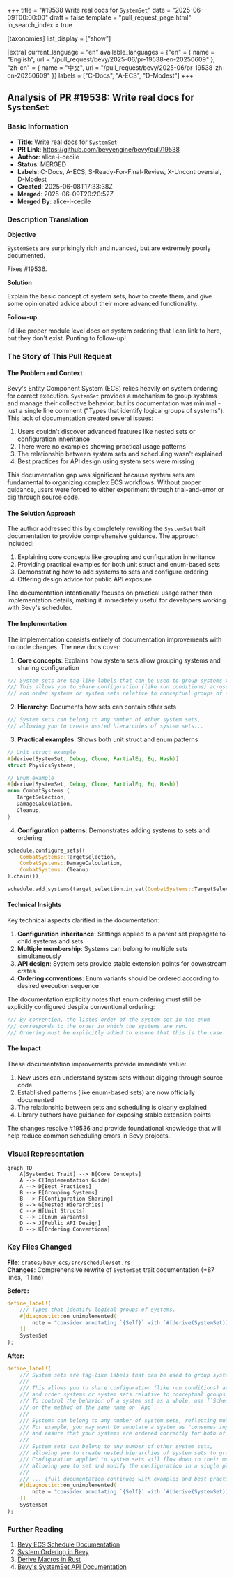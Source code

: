 +++
title = "#19538 Write real docs for `SystemSet`"
date = "2025-06-09T00:00:00"
draft = false
template = "pull_request_page.html"
in_search_index = true

[taxonomies]
list_display = ["show"]

[extra]
current_language = "en"
available_languages = {"en" = { name = "English", url = "/pull_request/bevy/2025-06/pr-19538-en-20250609" }, "zh-cn" = { name = "中文", url = "/pull_request/bevy/2025-06/pr-19538-zh-cn-20250609" }}
labels = ["C-Docs", "A-ECS", "D-Modest"]
+++

## Analysis of PR #19538: Write real docs for `SystemSet`

### Basic Information
- **Title**: Write real docs for `SystemSet`
- **PR Link**: https://github.com/bevyengine/bevy/pull/19538
- **Author**: alice-i-cecile
- **Status**: MERGED
- **Labels**: C-Docs, A-ECS, S-Ready-For-Final-Review, X-Uncontroversial, D-Modest
- **Created**: 2025-06-08T17:33:38Z
- **Merged**: 2025-06-09T20:20:52Z
- **Merged By**: alice-i-cecile

### Description Translation
**Objective**

`SystemSet`s are surprisingly rich and nuanced, but are extremely poorly documented.

Fixes #19536.

**Solution**

Explain the basic concept of system sets, how to create them, and give some opinionated advice about their more advanced functionality.

**Follow-up**

I'd like proper module level docs on system ordering that I can link to here, but they don't exist. Punting to follow-up!

### The Story of This Pull Request

#### The Problem and Context
Bevy's Entity Component System (ECS) relies heavily on system ordering for correct execution. `SystemSet` provides a mechanism to group systems and manage their collective behavior, but its documentation was minimal - just a single line comment ("Types that identify logical groups of systems"). This lack of documentation created several issues:

1. Users couldn't discover advanced features like nested sets or configuration inheritance
2. There were no examples showing practical usage patterns
3. The relationship between system sets and scheduling wasn't explained
4. Best practices for API design using system sets were missing

This documentation gap was significant because system sets are fundamental to organizing complex ECS workflows. Without proper guidance, users were forced to either experiment through trial-and-error or dig through source code.

#### The Solution Approach
The author addressed this by completely rewriting the `SystemSet` trait documentation to provide comprehensive guidance. The approach included:

1. Explaining core concepts like grouping and configuration inheritance
2. Providing practical examples for both unit struct and enum-based sets
3. Demonstrating how to add systems to sets and configure ordering
4. Offering design advice for public API exposure

The documentation intentionally focuses on practical usage rather than implementation details, making it immediately useful for developers working with Bevy's scheduler.

#### The Implementation
The implementation consists entirely of documentation improvements with no code changes. The new docs cover:

1. **Core concepts**: Explains how system sets allow grouping systems and sharing configuration
```rust
/// System sets are tag-like labels that can be used to group systems together.
/// This allows you to share configuration (like run conditions) across multiple systems,
/// and order systems or system sets relative to conceptual groups of systems.
```

2. **Hierarchy**: Documents how sets can contain other sets
```rust
/// System sets can belong to any number of other system sets,
/// allowing you to create nested hierarchies of system sets...
```

3. **Practical examples**: Shows both unit struct and enum patterns
```rust
// Unit struct example
#[derive(SystemSet, Debug, Clone, PartialEq, Eq, Hash)]
struct PhysicsSystems;

// Enum example
#[derive(SystemSet, Debug, Clone, PartialEq, Eq, Hash)]
enum CombatSystems {
   TargetSelection,
   DamageCalculation,
   Cleanup,
}
```

4. **Configuration patterns**: Demonstrates adding systems to sets and ordering
```rust
schedule.configure_sets((
    CombatSystems::TargetSelection,
    CombatSystems::DamageCalculation,
    CombatSystems::Cleanup
).chain());

schedule.add_systems(target_selection.in_set(CombatSystems::TargetSelection));
```

#### Technical Insights
Key technical aspects clarified in the documentation:

1. **Configuration inheritance**: Settings applied to a parent set propagate to child systems and sets
2. **Multiple membership**: Systems can belong to multiple sets simultaneously
3. **API design**: System sets provide stable extension points for downstream crates
4. **Ordering conventions**: Enum variants should be ordered according to desired execution sequence

The documentation explicitly notes that enum ordering must still be explicitly configured despite conventional ordering:
```rust
/// By convention, the listed order of the system set in the enum
/// corresponds to the order in which the systems are run.
/// Ordering must be explicitly added to ensure that this is the case...
```

#### The Impact
These documentation improvements provide immediate value:
1. New users can understand system sets without digging through source code
2. Established patterns (like enum-based sets) are now officially documented
3. The relationship between sets and scheduling is clearly explained
4. Library authors have guidance for exposing stable extension points

The changes resolve #19536 and provide foundational knowledge that will help reduce common scheduling errors in Bevy projects.

### Visual Representation
```mermaid
graph TD
    A[SystemSet Trait] --> B[Core Concepts]
    A --> C[Implementation Guide]
    A --> D[Best Practices]
    B --> E[Grouping Systems]
    B --> F[Configuration Sharing]
    B --> G[Nested Hierarchies]
    C --> H[Unit Structs]
    C --> I[Enum Variants]
    D --> J[Public API Design]
    D --> K[Ordering Conventions]
```

### Key Files Changed
**File**: `crates/bevy_ecs/src/schedule/set.rs`  
**Changes**: Comprehensive rewrite of `SystemSet` trait documentation (+87 lines, -1 line)

**Before:**
```rust
define_label!(
    /// Types that identify logical groups of systems.
    #[diagnostic::on_unimplemented(
        note = "consider annotating `{Self}` with `#[derive(SystemSet)]`"
    )]
    SystemSet
);
```

**After:**
```rust
define_label!(
    /// System sets are tag-like labels that can be used to group systems together.
    ///
    /// This allows you to share configuration (like run conditions) across multiple systems,
    /// and order systems or system sets relative to conceptual groups of systems.
    /// To control the behavior of a system set as a whole, use [`Schedule::configure_sets`](crate::prelude::Schedule::configure_sets),
    /// or the method of the same name on `App`.
    ///
    /// Systems can belong to any number of system sets, reflecting multiple roles or facets that they might have.
    /// For example, you may want to annotate a system as "consumes input" and "applies forces",
    /// and ensure that your systems are ordered correctly for both of those sets.
    ///
    /// System sets can belong to any number of other system sets,
    /// allowing you to create nested hierarchies of system sets to group systems together.
    /// Configuration applied to system sets will flow down to their members (including other system sets),
    /// allowing you to set and modify the configuration in a single place.
    ///
    /// ... (full documentation continues with examples and best practices)
    #[diagnostic::on_unimplemented(
        note = "consider annotating `{Self}` with `#[derive(SystemSet)]`"
    )]
    SystemSet
);
```

### Further Reading
1. [Bevy ECS Schedule Documentation](https://docs.rs/bevy_ecs/latest/bevy_ecs/schedule/index.html)
2. [System Ordering in Bevy](https://bevy-cheatbook.github.io/programming/system-order.html)
3. [Derive Macros in Rust](https://doc.rust-lang.org/reference/procedural-macros.html#derive-macros)
4. [Bevy's SystemSet API Documentation](https://docs.rs/bevy_ecs/latest/bevy_ecs/schedule/trait.SystemSet.html)
